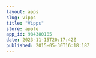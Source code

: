```yaml
---
layout: apps
slug: vipps
title: "Vipps"
store: apple
app_id: 984380185
date: 2023-11-15T20:17:42Z
published: 2015-05-30T16:18:18Z
---
```


